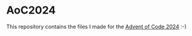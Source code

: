 # AoC2024

This repository contains the files I made for the [Advent of Code 2024](https://adventofcode.com/2024/) :-)
